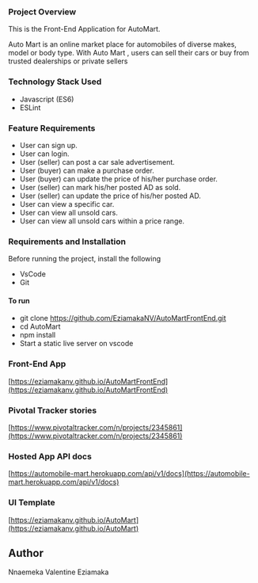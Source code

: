 ### Project Overview
This is the Front-End Application for AutoMart.

Auto Mart is an online market place for automobiles of diverse makes, model or body type. With Auto Mart , users can sell their cars or buy from trusted dealerships or private sellers

### Technology Stack Used
- Javascript (ES6)
- ESLint

### Feature Requirements
- User can sign up.
- User can login.
- User (seller) can post a car sale advertisement.
- User (buyer) can make a purchase order.
- User (buyer) can update the price of his/her purchase order.
- User (seller) can mark his/her posted AD as sold.
- User (seller) can update the price of his/her posted AD.
- User can view a specific car.
- User can view all unsold cars.
- User can view all unsold cars within a price range.

### Requirements and Installation
Before running the project, install the following
- VsCode
- Git

#### To run
- git clone https://github.com/EziamakaNV/AutoMartFrontEnd.git
- cd AutoMart
- npm install
- Start a static live server on vscode

### Front-End App
[https://eziamakanv.github.io/AutoMartFrontEnd](https://eziamakanv.github.io/AutoMartFrontEnd)

### Pivotal Tracker stories
[https://www.pivotaltracker.com/n/projects/2345861](https://www.pivotaltracker.com/n/projects/2345861)

### Hosted App API docs
[https://automobile-mart.herokuapp.com/api/v1/docs](https://automobile-mart.herokuapp.com/api/v1/docs)

### UI Template
[https://eziamakanv.github.io/AutoMart](https://eziamakanv.github.io/AutoMart)


## Author

Nnaemeka Valentine Eziamaka
